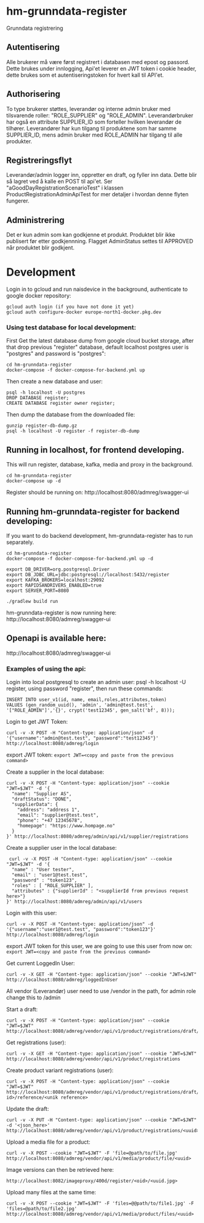 # hm-grunndata-register
Grunndata registrering

## Autentisering

Alle brukerer må være først registrert i databasen med epost og passord. Dette brukes under innlogging,
Api'et leverer en JWT token i cookie header, dette brukes som et autentiseringstoken for hvert kall til API'et.

## Authorisering

To type brukerer støttes, leverandør og interne admin bruker med tilsvarende roller: "ROLE_SUPPLIER" og "ROLE_ADMIN".
Leverandørbruker har også en attribute SUPPLIER_ID som forteller hvilken leverandør de tilhører. 
Leverandører har kun tilgang til produktene som har samme SUPPLIER_ID, mens admin bruker med ROLE_ADMIN har tilgang til 
alle produkter.

## Registreringsflyt
Leverandør/admin logger inn, oppretter en draft, og fyller inn data. Dette blir så lagret ved å kalle en POST til api'et.
Ser "aGoodDayRegistrationScenarioTest" i klassen ProductRegistrationAdminApiTest for mer detaljer i hvordan 
denne flyten fungerer.

## Administrering
Det er kun admin som kan godkjenne et produkt. Produktet blir ikke publisert før etter godkjennning. 
Flagget AdminStatus settes til APPROVED når produktet blir godkjent. 

# Development

Login in to gcloud and run naisdevice in the background, authenticate to google docker repository:

```
gcloud auth login (if you have not done it yet)
gcloud auth configure-docker europe-north1-docker.pkg.dev
```

### Using test database for local development:

First Get the latest database dump from google cloud bucket storage, after that drop previous "register" database,
default localhost postgres user is "postgres" and password is "postgres":

```
cd hm-grunndata-register
docker-compose -f docker-compose-for-backend.yml up

```

Then create a new database and user:

```
psql -h localhost -U postgres
DROP DATABASE register;
CREATE DATABASE register owner register;

```
Then dump the database from the downloaded file:

```
gunzip register-db-dump.gz
psql -h localhost -U register -f register-db-dump
```

## Running in localhost, for frontend developing.


This will run register, database, kafka, media and proxy in the background. 

```
cd hm-grunndata-register
docker-compose up -d

```

Register should be running on: http://localhost:8080/admreg/swagger-ui


## Running hm-grunndata-register for backend developing:

If you want to do backend development, hm-grunndata-register has to run separately.
```
cd hm-grunndata-register
docker-compose -f docker-compose-for-backend.yml up -d

export DB_DRIVER=org.postgresql.Driver
export DB_JDBC_URL=jdbc:postgresql://localhost:5432/register
export KAFKA_BROKERS=localhost:29092
export RAPIDSANDRIVERS_ENABLED=true
export SERVER_PORT=8080

./gradlew build run
```
hm-grunndata-register is now running here: http://localhost:8080/admreg/swagger-ui

## Openapi is available here:
http://localhost:8080/admreg/swagger-ui

### Examples of using the api:
Login into local postgresql to create an admin user:
psql -h localhost -U register, using password "register", then run these commands:

```
INSERT INTO user_v1(id, name, email,roles,attributes,token) 
VALUES (gen_random_uuid(), 'admin', 'admin@test.test', '["ROLE_ADMIN"]','{}', crypt('test12345', gen_salt('bf', 8)));

```

Login to get JWT Token:
```
curl -v -X POST -H "Content-type: application/json" -d '{"username":"admin@test.test", "password":"test12345"}' http://localhost:8080/admreg/login
```

export JWT token:
``
export JWT=<copy and paste from the previous command>
``

Create a supplier in the local database:
```
curl -v -X POST -H "Content-type: application/json" --cookie "JWT=$JWT" -d '{
  "name": "Supplier AS",
  "draftStatus": "DONE",
  "supplierData": {
    "address": "address 1",
    "email": "supplier@test.test",
    "phone": "+47 12345678",
    "homepage": "https://www.hompage.no"
  }
}' http://localhost:8080/admreg/admin/api/v1/supplier/registrations
```

Create a supplier user in the local database:
```
 curl -v -X POST -H "Content-type: application/json" --cookie "JWT=$JWT" -d '{
  "name" : "User tester",
  "email" : "user1@test.test",
  "password" : "token123",
  "roles" : [ "ROLE_SUPPLIER" ],
  "attributes" : {"supplierId" : "<supplierId from previous request here>"}
}' http://localhost:8080/admreg/admin/api/v1/users

```

Login with this user:
```
curl -v -X POST -H "Content-type: application/json" -d '{"username":"user1@test.test", "password":"token123"}' http://localhost:8080/admreg/login
```

export JWT token for this user, we are going to use this user from now on:
``
export JWT=<copy and paste from the previous command>
``


Get current LoggedIn User:

```
curl -v -X GET -H "Content-type: application/json" --cookie "JWT=$JWT" http://localhost:8080/admreg/loggedInUser
```

All vendor (Leverandør) user need to use /vendor in the path, for admin role change this to /admin

Start a draft:
```
curl -v -X POST -H "Content-type: application/json" --cookie "JWT=$JWT" http://localhost:8080/admreg/vendor/api/v1/product/registrations/draft/test1
```

Get registrations (user):
```
curl -v -X GET -H "Content-type: application/json" --cookie "JWT=$JWT" http://localhost:8080/admreg/vendor/api/v1/product/registrations
```

Create product variant registrations (user):
```
curl -v -X POST -H "Content-type: application/json" --cookie "JWT=$JWT" http://localhost:8080/admreg/vendor/api/v1/product/registrations/draft/variant/<product id>/reference/<unik reference>
```

Update the draft:
```
curl -v -X PUT -H "Content-type: application/json" --cookie "JWT=$JWT" -d '<json_here>' http://localhost:8080/admreg/vendor/api/v1/product/registrations/<uuid>
```

Upload a media file for a product:
```
curl -v -X POST --cookie "JWT=$JWT" -F 'file=@path/to/file.jpg' http://localhost:8080/admreg/vendor/api/v1/media/product/file/<uuid>
```

Image versions can then be retrieved here:

````
http://localhost:8082/imageproxy/400d/register/<oid>/<uuid.jpg>
````

Upload many files at the same time:
````
curl -v -X POST --cookie "JWT=$JWT" -F 'files=@@path/to/file1.jpg' -F 'files=@path/to/file2.jpg' http://localhost:8080/admreg/vendor/api/v1/media/product/files/<uuid>
````


